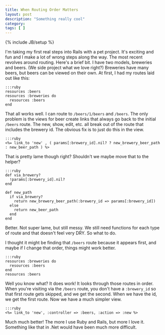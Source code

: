 ```yaml
---
title: When Routing Order Matters
layout: post
description: "Something really cool"
category:
tags: [ ] 
---
```

{% include JB/setup %}

I'm taking my first real steps into Rails with a pet project. It's exciting and fun and I make a lot of wrong steps along the way. The most recent revolves around routing. Here's a brief bit. I have two models, breweries and beers. (We side project what we love right?) Breweries have many beers, but beers can be viewed on their own. At first, I had my routes laid out like this:

    :::ruby
    resources :beers
    resources :breweries do
      resources :beers
    end

That all works well. I can route to `/beers/1/beers` and `/beers`. The only problem is the views for beer create links that always go back to the initial `/beers` route. The new, show, edit, etc. all break out of the route that includes the brewery id. The obvious fix is to just do this in the view.

    :::ruby
    <%= link_to 'new' , ( params[:brewery_id].nil? ? new_brewery_beer_path : new_beer_path ) %>

That is pretty lame though right? Shouldn't we maybe move that to the helper?

    :::ruby
	def via_brewery?
      !params[:brewery_id].nil?
    end
    
    def new_path
      if via_brewery? 
        return new_brewery_beer_path(:brewery_id => params[:brewery_id]) 
      else
        return new_beer_path
      end
    end

Better. Not super lame, but still messy. We still need functions for each type of route and that doesn't feel very DRY. So what to do.

I thought it might be finding that `/beers` route because it appears first, and maybe if I change that order, things might work better. 

    :::ruby
    resources :breweries do
      resources :beers
    end
    resources :beers

Well you know what? It does work! It looks through those routes in order. When you're visiting via the `/beers` route, you don't have a `:brewery_id` so that first route gets skipped, and we get the second. When we have the id, we get the first route. Now we have a much simpler view.

    :::ruby
    <%= link_to 'new', :controller => :beers, :action => :new %>

Much much better! The more I use Ruby and Rails, but more I love it. Something like that in .Net would have been much more difficult.
